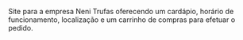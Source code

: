 Site para a empresa Neni Trufas oferecendo um cardápio, horário de funcionamento, localização e um carrinho de compras para efetuar o pedido.